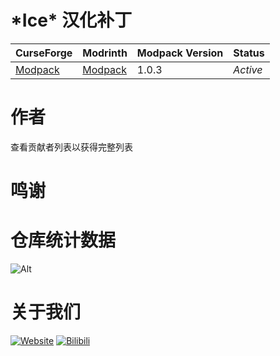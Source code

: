 # \*Ice\* 汉化补丁
CurseForge|Modrinth|Modpack Version|Status
:-|:-|:-|:-
[Modpack](https://www.curseforge.com/minecraft/modpacks/magic-ice-tech)|[Modpack]()|1.0.3|*Active*|
# 作者
查看贡献者列表以获得完整列表
# 鸣谢

# 仓库统计数据
  ![Alt]()

# 关于我们
  [![Website](https://shields.io/website?up_message=vmct-cn.top&url=http://vmct-cn.top&label=Website)](http://vmct-cn.top)
  [![Bilibili](https://shields.io/website?up_message=Space&url=https://space.bilibili.com/2085089798/&label=Bilibili)](https://space.bilibili.com/2085089798/)
  
<!--
  仓库统计数据等都需要自己填写，只是个模板而已，不会写那么细。
  仓库统计数据的表格来这里获取https://repobeats.axiom.co/ 然后将链接填写至空格当中
-->
